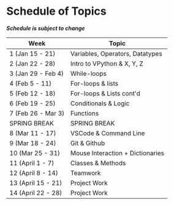 # Schedule of Topics

_**Schedule is subject to change**_

| Week               | Topic                           |
| ------------------ | ------------------------------- |
| 1 (Jan 15 - 21)    | Variables, Operators, Datatypes |
| 2 (Jan 22 - 28)    | Intro to VPython & X, Y, Z      |
| 3 (Jan 29 - Feb 4) | While-loops                     |
| 4 (Feb 5 - 11)     | For-loops & lists               |
| 5 (Feb 12 - 18)    | For-loops & Lists cont'd        |
| 6 (Feb 19 - 25)    | Conditionals & Logic            |
| 7 (Feb 26 - Mar 3) | Functions                       |
| SPRING BREAK       | SPRING BREAK                    |
| 8 (Mar 11 - 17)    | VSCode & Command Line           |
| 9 (Mar 18 - 24)    | Git & Github                    |
| 10 (Mar 25 - 31)   | Mouse Interaction + Dictionaries|
| 11 (April 1 - 7)   | Classes & Methods               |
| 12 (April 8 - 14)  | Teamwork                        |
| 13 (April 15 - 21) | Project Work                    |
| 14 (April 22 - 28) | Project Work                    |



